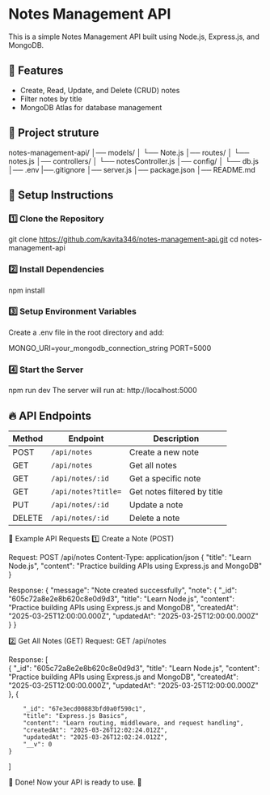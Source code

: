 # Notes Management API

This is a simple Notes Management API built using Node.js, Express.js, and MongoDB.

## 📌 Features
- Create, Read, Update, and Delete (CRUD) notes
- Filter notes by title
- MongoDB Atlas for database management

## 🚀 Project struture
notes-management-api/
│── models/
│   └── Note.js
│── routes/
│   └── notes.js
│── controllers/
│   └── notesController.js
│── config/
│   └── db.js
│── .env
|──.gitignore
│── server.js
│── package.json
│── README.md


## 🚀 Setup Instructions

### 1️⃣ Clone the Repository

git clone https://github.com/kavita346/notes-management-api.git
cd notes-management-api

### 2️⃣ Install Dependencies

npm install

### 3️⃣ Setup Environment Variables
Create a .env file in the root directory and add:

MONGO_URI=your_mongodb_connection_string
PORT=5000

### 4️⃣ Start the Server

npm run dev
The server will run at: http://localhost:5000

## 🔥 API Endpoints

| Method | Endpoint            | Description                        |
|--------|---------------------|------------------------------------|
| POST   | `/api/notes`        | Create a new note                 |
| GET    | `/api/notes`        | Get all notes                     |
| GET    | `/api/notes/:id`    | Get a specific note               |
| GET    | `/api/notes?title=` | Get notes filtered by title       |
| PUT    | `/api/notes/:id`    | Update a note                     |
| DELETE | `/api/notes/:id`    | Delete a note                     |

📌 Example API Requests
1️⃣ Create a Note (POST)

Request:
   POST /api/notes
Content-Type: application/json
{
  "title": "Learn Node.js",
  "content": "Practice building APIs using Express.js and MongoDB"
}


Response:
{
  "message": "Note created successfully",
  "note": {
    "_id": "605c72a8e2e8b620c8e0d9d3",
    "title": "Learn Node.js",
    "content": "Practice building APIs using Express.js and MongoDB",
    "createdAt": "2025-03-25T12:00:00.000Z",
    "updatedAt": "2025-03-25T12:00:00.000Z"
  }
}

2️⃣ Get All Notes (GET)
Request:
  GET /api/notes

Response:
[  
 {
    "_id": "605c72a8e2e8b620c8e0d9d3",
    "title": "Learn Node.js",
    "content": "Practice building APIs using Express.js and MongoDB",
    "createdAt": "2025-03-25T12:00:00.000Z",
    "updatedAt": "2025-03-25T12:00:00.000Z"
  },
  {

        "_id": "67e3ecd00883bfd0a0f590c1",
        "title": "Express.js Basics",
        "content": "Learn routing, middleware, and request handling",
        "createdAt": "2025-03-26T12:02:24.012Z",
        "updatedAt": "2025-03-26T12:02:24.012Z",
        "__v": 0
    }
]

🎯 Done! Now your API is ready to use. 🚀




